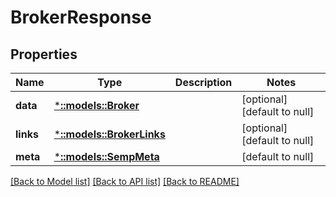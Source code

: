 # BrokerResponse

## Properties
Name | Type | Description | Notes
------------ | ------------- | ------------- | -------------
**data** | [***::models::Broker**](Broker.md) |  | [optional] [default to null]
**links** | [***::models::BrokerLinks**](BrokerLinks.md) |  | [optional] [default to null]
**meta** | [***::models::SempMeta**](SempMeta.md) |  | [default to null]

[[Back to Model list]](../README.md#documentation-for-models) [[Back to API list]](../README.md#documentation-for-api-endpoints) [[Back to README]](../README.md)


